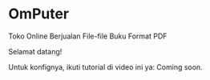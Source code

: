 # OmPuter
Toko Online Berjualan File-file Buku Format PDF

Selamat datang!

Untuk konfignya, ikuti tutorial di video ini ya: Coming soon.
